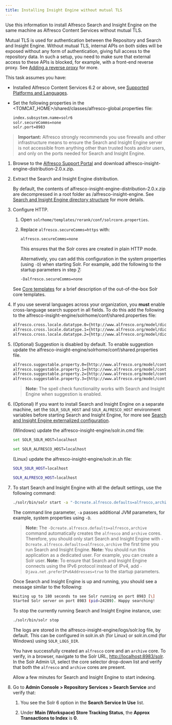 ```yaml
---
title: Installing Insight Engine without mutual TLS
---
```

Use this information to install Alfresco Search and Insight Engine on the same machine as Alfresco Content Services without mutual TLS.

Mutual TLS is used for authentication between the Repository and Search and Insight Engine. Without mutual TLS, internal APIs on both sides will be exposed without any form of authentication, giving full access to the repository data. In such a setup, you need to make sure that external access to these APIs is blocked, for example, with a front-end reverse proxy. See [Adding a reverse proxy](https://docs.alfresco.com/6.1/concepts/reverse-proxy.html) for more.

This task assumes you have:

* Installed Alfresco Content Services 6.2 or above, see [Supported Platforms and Languages](https://www.alfresco.com/services/subscription/supported-platforms).
* Set the following properties in the <TOMCAT\_HOME\>/shared/classes/alfresco-global.properties file:

    ```bash
    index.subsystem.name=solr6
    solr.secureComms=none
    solr.port=8983
    ```

> **Important:** Alfresco strongly recommends you use firewalls and other infrastructure means to ensure the Search and Insight Engine server is not accessible from anything other than trusted hosts and/or users, and only on the ports needed for Search and Insight Engine.

1. Browse to the [Alfresco Support Portal](http://support.alfresco.com) and download alfresco-insight-engine-distribution-2.0.x.zip.

2. Extract the Search and Insight Engine distribution.

    By default, the contents of alfresco-insight-engine-distribution-2.0.x.zip are decompressed in a root folder as /alfresco-insight-engine. See [Search and Insight Engine directory structure](../concepts/solr-directories.md) for more details.

3. Configure HTTP.

    1. Open `solrhome/templates/rerank/conf/solrcore.properties`.

    2. Replace `alfresco.secureComms=https` with:

        ```bash
        alfresco.secureComms=none
        ```

        This ensures that the Solr cores are created in plain HTTP mode.

        Alternatively, you can add this configuration in the system properties (using `-D`) when starting Solr. For example, add the following to the startup parameters in step [7](solr-install-withoutSSL.md#startup):

        ```bash
        -Dalfresco.secureComms=none
        ```

    See [Core templates](../concepts/solr-core-templates.md) for a brief description of the out-of-the-box Solr core templates.

4. If you use several languages across your organization, you **must** enable cross-language search support in all fields. To do this add the following to the alfresco-insight-engine/solrhome/conf/shared.properties file:

    ```bash
    alfresco.cross.locale.datatype.0={http://www.alfresco.org/model/dictionary/1.0}text
    alfresco.cross.locale.datatype.1={http://www.alfresco.org/model/dictionary/1.0}content
    alfresco.cross.locale.datatype.2={http://www.alfresco.org/model/dictionary/1.0}mltext
    ```

5. (Optional) Suggestion is disabled by default. To enable suggestion update the alfresco-insight-engine/solrhome/conf/shared.properties file.

    ```bash
    alfresco.suggestable.property.0={http://www.alfresco.org/model/content/1.0}name
    alfresco.suggestable.property.1={http://www.alfresco.org/model/content/1.0}title 
    alfresco.suggestable.property.2={http://www.alfresco.org/model/content/1.0}description 
    alfresco.suggestable.property.3={http://www.alfresco.org/model/content/1.0}content
    ```

    > **Note:** The spell check functionality works with Search and Insight Engine when suggestion is enabled.

6. (Optional) If you want to install Search and Insight Engine on a separate machine, set the `SOLR_SOLR_HOST` and `SOLR_ALFRESCO_HOST` environment variables before starting Search and Insight Engine, for more see [Search and Insight Engine externalized configuration](../concepts/external-properties-solr.md).

    (Windows) update the alfresco-insight-engine/solr.in.cmd file:

    ```bash
    set SOLR_SOLR_HOST=localhost
    ```

    ```bash
    set SOLR_ALFRESCO_HOST=localhost
    ```

    (Linux) update the alfresco-insight-engine/solr.in.sh file:

    ```bash
    SOLR_SOLR_HOST=localhost
    ```

    ```bash
    SOLR_ALFRESCO_HOST=localhost
    ```

7. To start Search and Insight Engine with all the default settings, use the following command:

    ```bash
    ./solr/bin/solr start -a "-Dcreate.alfresco.defaults=alfresco,archive"
    ```

    The command line parameter, `-a` passes additional JVM parameters, for example, system properties using `-D`.

    > **Note:** The `-Dcreate.alfresco.defaults=alfresco,archive` command automatically creates the `alfresco` and `archive` cores. Therefore, you should only start Search and Insight Engine with `-Dcreate.alfresco.defaults=alfresco,archive` the first time you run Search and Insight Engine.
    > **Note:** You should run this application as a dedicated user. For example, you can create a Solr user.
    > **Note:** To ensure that Search and Insight Engine connects using the IPv6 protocol instead of IPv4, add `-Djava.net.preferIPv6Addresses=true` to the startup parameters.

    Once Search and Insight Engine is up and running, you should see a message similar to the following:

    ```bash
    Waiting up to 180 seconds to see Solr running on port 8983 [\]  
    Started Solr server on port 8983 (pid=24289). Happy searching!
    ```

    To stop the currently running Search and Insight Engine instance, use:

    ```bash
    ./solr/bin/solr stop
    ```

    The logs are stored in the alfresco-insight-engine/logs/solr.log file, by default. This can be configured in solr.in.sh (for Linux) or solr.in.cmd (for Windows) using `SOLR_LOGS_DIR`.

    You have successfully created an `alfresco` core and an `archive` core. To verify, in a browser, navigate to the Solr URL, [http://localhost:8983/solr](http://localhost:8983/solr). In the Solr Admin UI, select the core selector drop-down list and verify that both the `alfresco` and `archive` cores are present.

    Allow a few minutes for Search and Insight Engine to start indexing.

8. Go to **Admin Console \> Repository Services \> Search Service** and verify that:

    1. You see the Solr 6 option in the **Search Service In Use** list.

    2. Under **Main (Workspace) Store Tracking Status**, the **Approx Transactions to Index** is **0**.
